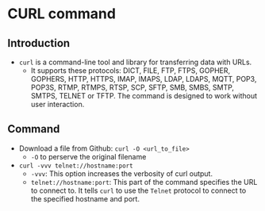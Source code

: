 # CURL command

## Introduction

- `curl` is a command-line tool and library for transferring data with URLs.
  - It supports these protocols: DICT, FILE, FTP, FTPS, GOPHER, GOPHERS, HTTP, HTTPS, IMAP, IMAPS, LDAP, LDAPS, MQTT, POP3, POP3S, RTMP, RTMPS, RTSP, SCP, SFTP, SMB, SMBS, SMTP, SMTPS, TELNET or TFTP. The command is designed to work without user interaction.

## Command

- Download a file from Github: `curl -O <url_to_file>`
  - `-O` to perserve the original filename
- `curl -vvv telnet://hostname:port`
  - `-vvv`: This option increases the verbosity of curl output.
  - `telnet://hostname:port`: This part of the command specifies the URL to connect to. It tells `curl` to use the `Telnet` protocol to connect to the specified hostname and port.
